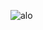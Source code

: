 ![alo](https://preview.redd.it/5n5dibawgvd61.jpg?auto=webp&s=aa78b76a4773a49454f5df82fc3bf068937ad641)